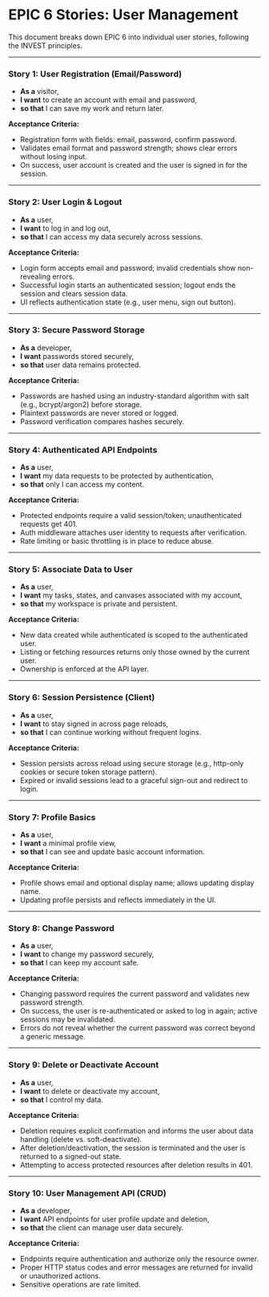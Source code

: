 # EPIC 6 Stories: User Management

This document breaks down EPIC 6 into individual user stories, following the INVEST principles.

---

### Story 1: User Registration (Email/Password)

- **As a** visitor,
- **I want** to create an account with email and password,
- **so that** I can save my work and return later.

**Acceptance Criteria:**

- Registration form with fields: email, password, confirm password.
- Validates email format and password strength; shows clear errors without losing input.
- On success, user account is created and the user is signed in for the session.

---

### Story 2: User Login & Logout

- **As a** user,
- **I want** to log in and log out,
- **so that** I can access my data securely across sessions.

**Acceptance Criteria:**

- Login form accepts email and password; invalid credentials show non-revealing errors.
- Successful login starts an authenticated session; logout ends the session and clears session data.
- UI reflects authentication state (e.g., user menu, sign out button).

---

### Story 3: Secure Password Storage

- **As a** developer,
- **I want** passwords stored securely,
- **so that** user data remains protected.

**Acceptance Criteria:**

- Passwords are hashed using an industry-standard algorithm with salt (e.g., bcrypt/argon2) before storage.
- Plaintext passwords are never stored or logged.
- Password verification compares hashes securely.

---

### Story 4: Authenticated API Endpoints

- **As a** user,
- **I want** my data requests to be protected by authentication,
- **so that** only I can access my content.

**Acceptance Criteria:**

- Protected endpoints require a valid session/token; unauthenticated requests get 401.
- Auth middleware attaches user identity to requests after verification.
- Rate limiting or basic throttling is in place to reduce abuse.

---

### Story 5: Associate Data to User

- **As a** user,
- **I want** my tasks, states, and canvases associated with my account,
- **so that** my workspace is private and persistent.

**Acceptance Criteria:**

- New data created while authenticated is scoped to the authenticated user.
- Listing or fetching resources returns only those owned by the current user.
- Ownership is enforced at the API layer.

---

### Story 6: Session Persistence (Client)

- **As a** user,
- **I want** to stay signed in across page reloads,
- **so that** I can continue working without frequent logins.

**Acceptance Criteria:**

- Session persists across reload using secure storage (e.g., http-only cookies or secure token storage pattern).
- Expired or invalid sessions lead to a graceful sign-out and redirect to login.

---

### Story 7: Profile Basics

- **As a** user,
- **I want** a minimal profile view,
- **so that** I can see and update basic account information.

**Acceptance Criteria:**

- Profile shows email and optional display name; allows updating display name.
- Updating profile persists and reflects immediately in the UI.

---

### Story 8: Change Password

- **As a** user,
- **I want** to change my password securely,
- **so that** I can keep my account safe.

**Acceptance Criteria:**

- Changing password requires the current password and validates new password strength.
- On success, the user is re-authenticated or asked to log in again; active sessions may be invalidated.
- Errors do not reveal whether the current password was correct beyond a generic message.

---

### Story 9: Delete or Deactivate Account

- **As a** user,
- **I want** to delete or deactivate my account,
- **so that** I control my data.

**Acceptance Criteria:**

- Deletion requires explicit confirmation and informs the user about data handling (delete vs. soft-deactivate).
- After deletion/deactivation, the session is terminated and the user is returned to a signed-out state.
- Attempting to access protected resources after deletion results in 401.

---

### Story 10: User Management API (CRUD)

- **As a** developer,
- **I want** API endpoints for user profile update and deletion,
- **so that** the client can manage user data securely.

**Acceptance Criteria:**

- Endpoints require authentication and authorize only the resource owner.
- Proper HTTP status codes and error messages are returned for invalid or unauthorized actions.
- Sensitive operations are rate limited.
